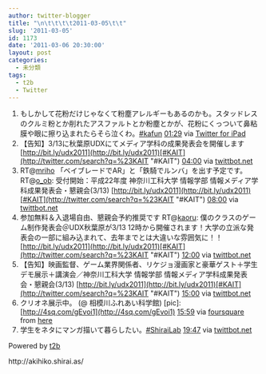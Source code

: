 ```yaml
---
author: twitter-blogger
title: "\n\t\t\t\t2011-03-05\t\t"
slug: '2011-03-05'
id: 1173
date: '2011-03-06 20:30:00'
layout: post
categories:
  - 未分類
tags:
  - t2b
  - Twitter
---
```


<div xmlns:georss="http://www.georss.org/georss">

1.  <span><span>もしかして花粉だけじゃなくて粉塵アレルギーもあるのかも。スタッドレスのクルミ粉とか削れたアスファルトとか粉塵とかが、花粉にくっついて鼻粘膜や眼に擦り込まれたらそら泣くわ。[#kafun](http://twitter.com/search?q=%23kafun "#kafun")</span> <span>[<span>01:29</span>](http://twitter.com/o_ob/status/44011572036780032) <span>via [Twitter for iPad](http://itunes.apple.com/app/twitter/id333903271?mt=8)</span></span></span>
2.  <span><span>【告知】3/13に秋葉原UDXにてメディア学科の成果発表会を開催します [http://bit.ly/udx2011](http://bit.ly/udx2011)[#KAIT](http://twitter.com/search?q=%23KAIT "#KAIT")</span> <span>[<span>04:00</span>](http://twitter.com/o_ob/status/44049585781489665) <span>via [twittbot.net](http://twittbot.net/)</span></span></span>
3.  <span><span>RT@[mriho](http://twitter.com/mriho "mriho") 「ベイブレードでAR」と「鉄騎でルンバ」を出す予定です。RT@[o_ob](http://twitter.com/o_ob "o_ob"): 受付開始：平成22年度 神奈川工科大学 情報学部 情報メディア学科成果発表会・懇親会(3/13) [http://bit.ly/udx2011](http://bit.ly/udx2011)[#KAIT](http://twitter.com/search?q=%23KAIT "#KAIT")</span> <span>[<span>08:00</span>](http://twitter.com/o_ob/status/44109950921883648) <span>via [twittbot.net](http://twittbot.net/)</span></span></span>
4.  <span><span>参加無料＆入退場自由、懇親会予約推奨です RT@[kaoru](http://twitter.com/kaoru "kaoru"): 僕のクラスのゲーム制作発表会＠UDX秋葉原が3/13 12時から開催されます！大学の立派な発表会の一部に組み込まれて、去年までとは大違いな雰囲気に！！ [http://bit.ly/udx2011](http://bit.ly/udx2011)[#KAIT](http://twitter.com/search?q=%23KAIT "#KAIT")</span> <span>[<span>12:00</span>](http://twitter.com/o_ob/status/44170355144798208) <span>via [twittbot.net](http://twittbot.net/)</span></span></span>
5.  <span><span>【告知】映画監督、ゲーム業界関係者、リケジョ漫画家と豪華ゲスト＋学生デモ展示＋講演会／神奈川工科大学 情報学部 情報メディア学科成果発表会・懇親会(3/13) [http://bit.ly/udx2011](http://bit.ly/udx2011)[#KAIT](http://twitter.com/search?q=%23KAIT "#KAIT")</span> <span>[<span>15:00</span>](http://twitter.com/o_ob/status/44215646380244992) <span>via [twittbot.net](http://twittbot.net/)</span></span></span>
6.  <span><span>クリオネ展示中。 (@ 相模川ふれあい科学館) [pic]: [http://4sq.com/gEvoi1](http://4sq.com/gEvoi1)</span> <span>[<span>15:59</span>](http://twitter.com/o_ob/status/44230484108128256) <span>via [foursquare](http://foursquare.com)</span> from [here<span></span>](http://maps.google.com/maps?q=35.547037,139.329065)</span></span>
7.  <span><span>学生をネタにマンガ描いて暮らしたい。[#ShiraiLab](http://twitter.com/search?q=%23ShiraiLab "#ShiraiLab")</span> <span>[<span>19:47</span>](http://twitter.com/o_ob/status/44287981279911936) <span>via [twittbot.net](http://twittbot.net/)</span></span></span>

</div>

Powered by [t2b](http://t2b.utilz.jp/)

<div>http://akihiko.shirai.as/</div>